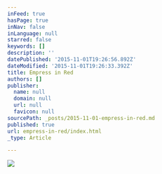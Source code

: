 ```yaml
---
inFeed: true
hasPage: true
inNav: false
inLanguage: null
starred: false
keywords: []
description: ''
datePublished: '2015-11-01T19:26:56.892Z'
dateModified: '2015-11-01T19:26:33.392Z'
title: Empress in Red
authors: []
publisher:
  name: null
  domain: null
  url: null
  favicon: null
sourcePath: _posts/2015-11-01-empress-in-red.md
published: true
url: empress-in-red/index.html
_type: Article

---
```

![](https://the-grid-user-content.s3-us-west-2.amazonaws.com/8d569109-c7cb-46d3-9929-0c596ce3d3ef.jpg)